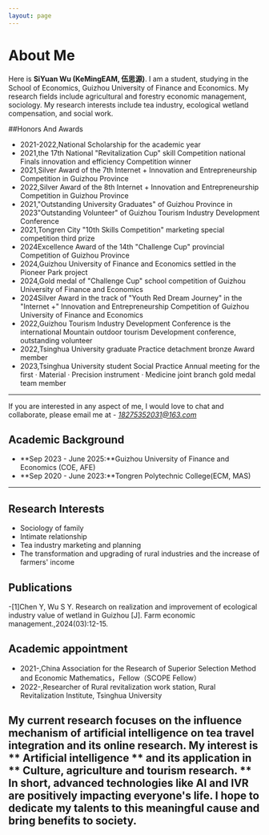```yaml
---
layout: page
---
```


# About Me



Here is **SiYuan Wu (KeMingEAM, 伍思源)**.
  I am a student, studying in the School of Economics, Guizhou University of Finance and Economics. My research fields include agricultural and forestry economic management, sociology. My research interests include tea industry, ecological wetland compensation, and social work.

##Honors And Awards
- 2021-2022,National Scholarship for the academic year 
- 2021,the 17th National "Revitalization Cup" skill Competition national Finals innovation and efficiency Competition winner
- 2021,Silver Award of the 7th Internet + Innovation and Entrepreneurship Competition in Guizhou Province 
- 2022,Silver Award of the 8th Internet + Innovation and Entrepreneurship Competition in Guizhou Province 
- 2021,"Outstanding University Graduates" of Guizhou Province in 2023"Outstanding Volunteer" of Guizhou Tourism Industry Development Conference
- 2021,Tongren City "10th Skills Competition" marketing special competition third prize
- 2024Excellence Award of the 14th "Challenge Cup" provincial Competition of Guizhou Province
- 2024,Guizhou University of Finance and Economics settled in the Pioneer Park project
- 2024,Gold medal of "Challenge Cup" school competition of Guizhou University of Finance and Economics
- 2024Silver Award in the track of "Youth Red Dream Journey" in the "Internet +" Innovation and Entrepreneurship Competition of Guizhou University of Finance 
 and Economics
- 2022,Guizhou Tourism Industry Development Conference is the international Mountain outdoor tourism Development conference, outstanding volunteer
- 2022,Tsinghua University graduate Practice detachment bronze Award member
- 2023,Tsinghua University student Social Practice Annual meeting for the first · Material · Precision instrument · Medicine joint branch gold medal team member

---

If you are interested in any aspect of me, I would love to chat and collaborate, please email me at - *18275352031@163.com*

## Academic Background

- **Sep 2023 - June 2025:**Guizhou University of Finance and Economics (COE, AFE)
- **Sep 2020 - June 2023:**Tongren Polytechnic College(ECM, MAS)


---

## Research Interests
- Sociology of family
- Intimate relationship
- Tea industry marketing and planning
- The transformation and upgrading of rural industries and the increase of farmers' income

## Publications
-[1]Chen Y, Wu S Y. Research on realization and improvement of ecological industry value of wetland in Guizhou [J]. Farm economic management.,2024(03):12-15.

## Academic appointment
- 2021-,China Association for the Research of Superior Selection Method and Economic Mathematics，Fellow（SCOPE Fellow）
- 2022-,Researcher of Rural revitalization work station, Rural Revitalization Institute, Tsinghua University

My current research focuses on the influence mechanism of artificial intelligence on tea travel integration and its online research. My interest is ** Artificial intelligence ** and its application in ** Culture, agriculture and tourism research. ** In short, advanced technologies like AI and IVR are positively impacting everyone's life. I hope to dedicate my talents to this meaningful cause and bring benefits to society.
---

